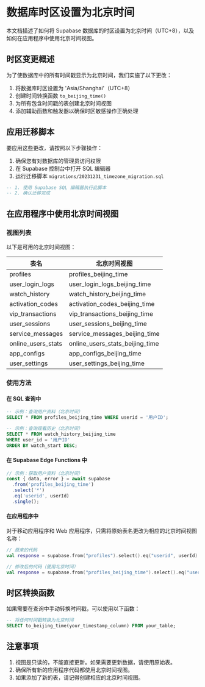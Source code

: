 # 数据库时区设置为北京时间

本文档描述了如何将 Supabase 数据库的时区设置为北京时间（UTC+8），以及如何在应用程序中使用北京时间视图。

## 时区变更概述

为了使数据库中的所有时间戳显示为北京时间，我们实施了以下更改：

1. 将数据库时区设置为 'Asia/Shanghai'（UTC+8）
2. 创建时间转换函数 `to_beijing_time()`
3. 为所有包含时间戳的表创建北京时间视图
4. 添加辅助函数和触发器以确保时区敏感操作正确处理

## 应用迁移脚本

要应用这些更改，请按照以下步骤操作：

1. 确保您有对数据库的管理员访问权限
2. 在 Supabase 控制台中打开 SQL 编辑器
3. 运行迁移脚本 `migrations/20231231_timezone_migration.sql`

```sql
-- 1. 使用 Supabase SQL 编辑器执行此脚本
-- 2. 确认迁移完成
```

## 在应用程序中使用北京时间视图

### 视图列表

以下是可用的北京时间视图：

| 表名 | 北京时间视图 |
|-----|-------------|
| profiles | profiles_beijing_time |
| user_login_logs | user_login_logs_beijing_time |
| watch_history | watch_history_beijing_time |
| activation_codes | activation_codes_beijing_time |
| vip_transactions | vip_transactions_beijing_time |
| user_sessions | user_sessions_beijing_time |
| service_messages | service_messages_beijing_time |
| online_users_stats | online_users_stats_beijing_time |
| app_configs | app_configs_beijing_time |
| user_settings | user_settings_beijing_time |

### 使用方法

#### 在 SQL 查询中

```sql
-- 示例：查询用户资料（北京时间）
SELECT * FROM profiles_beijing_time WHERE userid = '用户ID';

-- 示例：查询观看历史（北京时间）
SELECT * FROM watch_history_beijing_time 
WHERE user_id = '用户ID' 
ORDER BY watch_start DESC;
```

#### 在 Supabase Edge Functions 中

```javascript
// 示例：获取用户资料（北京时间）
const { data, error } = await supabase
  .from('profiles_beijing_time')
  .select('*')
  .eq('userid', userId)
  .single();
```

#### 在应用程序中

对于移动应用程序和 Web 应用程序，只需将原始表名更改为相应的北京时间视图名称：

```kotlin
// 原来的代码
val response = supabase.from("profiles").select().eq("userid", userId).single()

// 修改后的代码（使用北京时间）
val response = supabase.from("profiles_beijing_time").select().eq("userid", userId).single()
```

## 时区转换函数

如果需要在查询中手动转换时间戳，可以使用以下函数：

```sql
-- 将任何时间戳转换为北京时间
SELECT to_beijing_time(your_timestamp_column) FROM your_table;
```

## 注意事项

1. 视图是只读的，不能直接更新。如果需要更新数据，请使用原始表。
2. 确保所有新的应用程序代码都使用北京时间视图。
3. 如果添加了新的表，请记得创建相应的北京时间视图。 